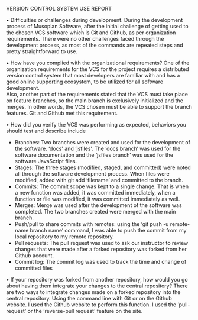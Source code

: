 VERSION CONTROL SYSTEM USE REPORT

•	Difficulties or challenges during development.
During the development process of Musoplan Software, after the initial challenge of getting used to the chosen VCS software which is Git and Github, as per organization requirements. 
There were no other challenges faced through the development process, as most of the commands are repeated steps and pretty straightforward to use.

•	How have you complied with the organizational requirements?
One of the organization requirements for the VCS for the project requires a distributed version control system that most developers are familiar with and has a good online supporting ecosystem, 
to be utilized for all software development.  
Also, another part of the requirements stated that the VCS must take place on feature branches, so the main branch is exclusively initialized and the merges. 
In other words, the VCS chosen must be able to support the branch features. Git and Github met this requirement.

•	How did you verify the VCS was performing as expected, behaviors you should test and describe include
- Branches: Two branches were created and used for the development of the software. ‘docs' and ‘jsfiles’. The ‘docs branch’ was used for the software documentation and the ‘jsfiles branch’ was used for the software JavaScript files. 
- Stages: The three stages (modified, staged, and committed) were noted all through the software development process. When files were modified, added with git add ‘filename’ and committed to the branch.
- Commits: The commit scope was kept to a single change. That is when a new function was added, it was committed immediately, when a function or file was modified, it was committed immediately as well. 
- Merges: Merge was used after the development of the software was completed. The two branches created were merged with the main branch. 
- Push/pull to share commits with remotes: using the ‘git push -u remote-name branch name’ command, I was able to push the commit from my local repository to my remote repository. 
- Pull requests: The pull request was used to ask our instructor to review changes that were made after a forked repository was forked from her Github account.
- Commit log: The commit log was used to track the time and change of committed files

•	If your repository was forked from another repository, how would you go about having them integrate your changes to the central repository?
There are two ways to integrate changes made on a forked repository into the central repository. Using the command line with Git or on the Github website.
I used the Github website to perform this function. I used the ‘pull-request’ or the ‘reverse-pull request’ feature on the site. 
